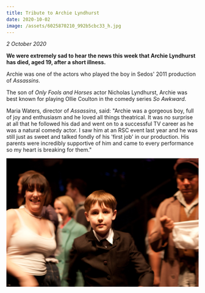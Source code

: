 ```yaml
---
title: Tribute to Archie Lyndhurst
date: 2020-10-02
image: /assets/6025870210_992b5cbc33_h.jpg
---
```

*2 October 2020*

**We were extremely sad to hear the news this week that Archie Lyndhurst has died, aged 19, after a short illness.**

Archie was one of the actors who played the boy in Sedos' 2011 production of *Assassins*.

The son of *Only Fools and Horses* actor Nicholas Lyndhurst, Archie was best known for playing Ollie Coulton in the comedy series *So Awkward*.

Maria Waters, director of *Assassins*, said: "Archie was a gorgeous boy, full of joy and enthusiasm and he loved all things theatrical. It was no surprise at all that he followed his dad and went on to a successful TV career as he was a natural comedy actor. I saw him at an RSC event last year and he was still just as sweet and talked fondly of his 'first job' in our production. His parents were incredibly supportive of him and came to every performance so my heart is breaking for them."

![](/assets/6025870210_992b5cbc33_h.jpg "Archie Lyndhurst in Sedos' 2011 production of Assassins")
